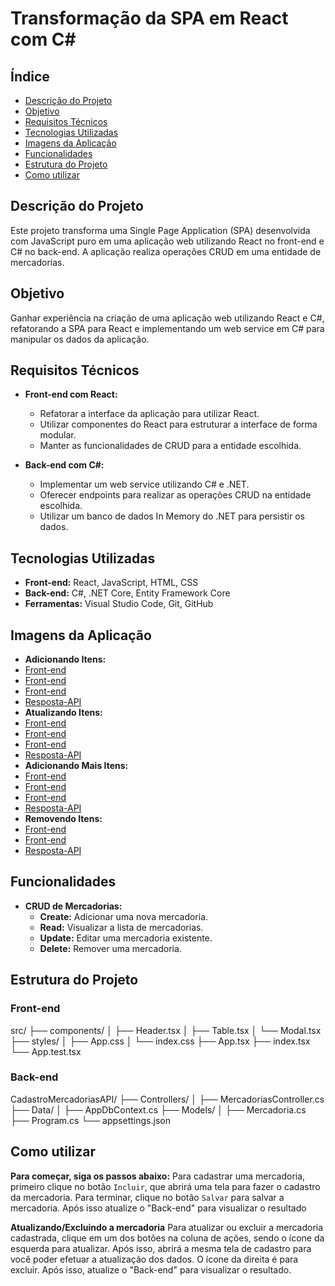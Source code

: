 # Transformação da SPA em React com C#

## Índice

- [Descrição do Projeto](#descrição-do-projeto)
- [Objetivo](#objetivo)
- [Requisitos Técnicos](#requisitos-técnicos)
- [Tecnologias Utilizadas](#tecnologias-utilizadas)
- [Imagens da Aplicação](#imagens-da-aplicação)
- [Funcionalidades](#funcionalidades)
- [Estrutura do Projeto](#estrutura-do-projeto)
- [Como utilizar](#como-utilizar)

## Descrição do Projeto

Este projeto transforma uma Single Page Application (SPA) desenvolvida com JavaScript puro em uma aplicação web utilizando React no front-end e C# no back-end. A aplicação realiza operações CRUD em uma entidade de mercadorias.

## Objetivo

Ganhar experiência na criação de uma aplicação web utilizando React e C#, refatorando a SPA para React e implementando um web service em C# para manipular os dados da aplicação.

## Requisitos Técnicos

- **Front-end com React:**
  - Refatorar a interface da aplicação para utilizar React.
  - Utilizar componentes do React para estruturar a interface de forma modular.
  - Manter as funcionalidades de CRUD para a entidade escolhida.
  
- **Back-end com C#:**
  - Implementar um web service utilizando C# e .NET.
  - Oferecer endpoints para realizar as operações CRUD na entidade escolhida.
  - Utilizar um banco de dados In Memory do .NET para persistir os dados.

## Tecnologias Utilizadas

- **Front-end:** React, JavaScript, HTML, CSS
- **Back-end:** C#, .NET Core, Entity Framework Core
- **Ferramentas:** Visual Studio Code, Git, GitHub

## Imagens da Aplicação
- **Adicionando Itens:**
- [Front-end](./src/assets/image/0.png)
- [Front-end](./src/assets/image/1.png)
- [Front-end](./src/assets/image/2.png)
- [Resposta-API](./src/assets/image/3.png)
- **Atualizando Itens:**
- [Front-end](./src/assets/image/4.png)
- [Front-end](./src/assets/image/5.png)
- [Front-end](./src/assets/image/6.png)
- [Resposta-API](./src/assets/image/7.png)
- **Adicionando Mais Itens:**
- [Front-end](./src/assets/image/8.png)
- [Front-end](./src/assets/image/9.png)
- [Front-end](./src/assets/image/10.png)
- [Resposta-API](./src/assets/image/11.png)
- **Removendo Itens:**
- [Front-end](./src/assets/image/12.png)
- [Front-end](./src/assets/image/13.png)
- [Resposta-API](./src/assets/image/14.png)

## Funcionalidades

- **CRUD de Mercadorias:**
  - **Create:** Adicionar uma nova mercadoria.
  - **Read:** Visualizar a lista de mercadorias.
  - **Update:** Editar uma mercadoria existente.
  - **Delete:** Remover uma mercadoria.

## Estrutura do Projeto

### Front-end
src/
├── components/
│ ├── Header.tsx
│ ├── Table.tsx
│ └── Modal.tsx
├── styles/
│ ├── App.css
│ └── index.css
├── App.tsx
├── index.tsx
└── App.test.tsx


### Back-end

CadastroMercadoriasAPI/
├── Controllers/
│ ├── MercadoriasController.cs
├── Data/
│ ├── AppDbContext.cs
├── Models/
│ ├── Mercadoria.cs
├── Program.cs
└── appsettings.json


## Como utilizar

**Para começar, siga os passos abaixo:**
Para cadastrar uma mercadoria, primeiro clique no botão `Incluir`, que 
abrirá uma tela para fazer o cadastro da mercadoria. Para terminar, clique 
no botão `Salvar` para salvar a mercadoria. Após isso atualize o "Back-end"
para visualizar o resultado

**Atualizando/Excluindo a mercadoria**
Para atualizar ou excluir a mercadoria cadastrada, clique em um dos botões na 
coluna de ações, sendo o ícone da esquerda para atualizar. Após isso, abrirá a 
mesma tela de cadastro para você poder efetuar a atualização dos dados. O ícone 
da direita é para excluir. Após isso, atualize o "Back-end" para visualizar o 
resultado.

